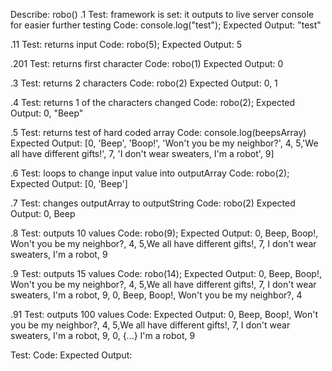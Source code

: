 Describe: robo()
 .1
Test: framework is set: it outputs to live server console for easier further testing
Code: console.log("test");
Expected Output: "test"

.11
Test: returns input
Code: robo(5);
Expected Output: 5

 .201
Test: returns first character
Code: robo(1)
Expected Output: 0

 .3
Test: returns 2 characters
Code: robo(2)
Expected Output: 0, 1 

 .4
Test: returns 1 of the characters changed
Code: robo(2);
Expected Output:  0, "Beep"

 .5
Test: returns test of hard coded array
Code: console.log(beepsArray)
Expected Output: [0, 'Beep', 'Boop!', 'Won't you be my neighbor?', 4, 5,'We all have different gifts!', 7, 'I don't wear sweaters, I'm a robot', 9]

 .6
Test: loops to change input value into outputArray
Code: robo(2);
Expected Output: [0, 'Beep'] 

 .7
Test: changes outputArray to outputString
Code: robo(2)
Expected Output: 0, Beep

 .8
Test: outputs 10 values
Code: robo(9);
Expected Output: 0, Beep, Boop!, Won't you be my neighbor?, 4, 5,We all have different gifts!, 7, I don't wear sweaters, I'm a robot, 9

 .9
Test: outputs 15 values
Code: robo(14);
Expected Output: 0, Beep, Boop!, Won't you be my neighbor?, 4, 5,We all have different gifts!, 7, I don't wear sweaters, I'm a robot, 9, 0, Beep, Boop!, Won't you be my neighbor?, 4

 .91
Test: outputs 100 values
Code: 
Expected Output: 0, Beep, Boop!, Won't you be my neighbor?, 4, 5,We all have different gifts!, 7, I don't wear sweaters, I'm a robot, 9, 0, {...} I'm a robot, 9
  
Test: 
Code: 
Expected Output: 
 
